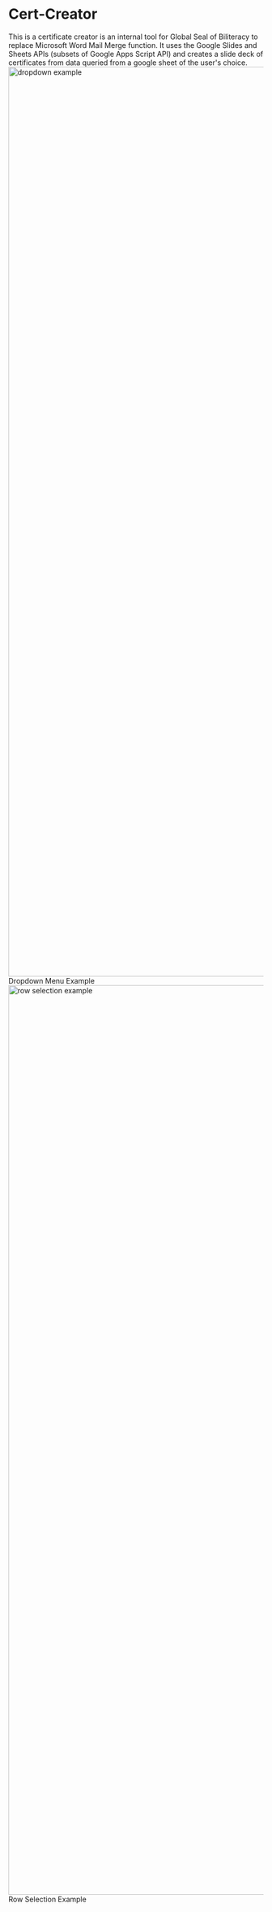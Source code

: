 # Cert-Creator
This is a certificate creator is an internal tool for Global Seal of Biliteracy to replace Microsoft Word Mail Merge function. It uses the Google Slides and Sheets APIs (subsets of Google Apps Script API) and creates a slide deck of certificates from data queried from a google sheet of the user's choice. 
<img width="1792" alt="dropdown example" src="https://user-images.githubusercontent.com/55898208/146053690-19054753-1fc7-4f66-a8f1-43db3cd85b3c.png">
Dropdown Menu Example
<img width="1792" alt="row selection example" src="https://user-images.githubusercontent.com/55898208/146053795-169bb96c-3caf-4c6f-81c2-c4e14b124de5.png">
Row Selection Example
